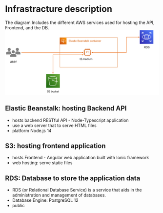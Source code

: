 # Infrastracture description
The diagram Includes the different AWS services used for hosting the API, Frontend, and the DB. 
![infrastructure-diagram](/documents/infrastracture.png)
## Elastic Beanstalk: hosting Backend API
- hosts backend RESTful API - Node-Typescript application
- use a web server that to serve HTML files
- platform Node.js 14

## S3: hosting frontend application
- hosts Frontend - Angular web application built with Ionic framework
- web hosting: serve static files 

## RDS: Database to store the application data
- RDS (or Relational Database Service) is a service that aids in the administration and management of databases.
- Database Engine: PostgreSQL 12
- public

